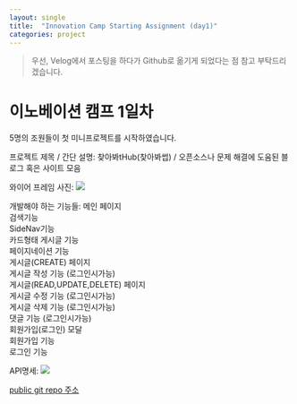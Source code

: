 ```yaml
---
layout: single
title:  "Innovation Camp Starting Assignment (day1)"
categories: project
---
```

> 우선, Velog에서 포스팅을 하다가 Github로 옮기게 되었다는 점 참고 부탁드리겠습니다.

# 이노베이션 캠프 1일차

5명의 조원들이 첫 미니프로젝트를 시작하였습니다.

프로젝트 제목 / 간단 설명: 찾아봐tHub(찾아봐썹) / 오픈소스나 문제 해결에 도움된 블로그 혹은 사이트 모음

와이어 프레임 사진:
![](https://velog.velcdn.com/images/danchoi/post/d33f9cc0-2756-4cf7-83b1-8dcafcebdf1c/image.png)

개발해야 하는 기능들:
메인 페이지  
검색기능  
SideNav기능  
카드형태 게시글 기능  
페이지네이션 기능  
게시글(CREATE) 페이지  
게시글 작성 기능 (로그인시가능)  
게시글(READ,UPDATE,DELETE) 페이지  
게시글 수정 기능 (로그인시가능)  
게시글 삭제 기능 (로그인시가능)  
댓글 기능 (로그인시가능)  
회원가입(로그인) 모달  
회원가입 기능  
로그인 기능  

API명세:
![](https://velog.velcdn.com/images/danchoi/post/546f8a26-0797-430b-be93-67bd7de2fda3/image.png)


[public git repo 주소](https://github.com/dan-studio/inno-camp-SA)
